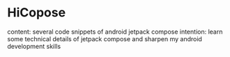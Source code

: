 # HiCopose

content: several code snippets of android jetpack compose 
intention: learn some technical details of jetpack compose and sharpen my android development skills
